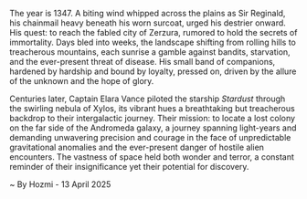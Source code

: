 
The year is 1347.  A biting wind whipped across the plains as Sir Reginald, his chainmail heavy beneath his worn surcoat, urged his destrier onward.  His quest: to reach the fabled city of Zerzura, rumored to hold the secrets of immortality.  Days bled into weeks, the landscape shifting from rolling hills to treacherous mountains, each sunrise a gamble against bandits, starvation, and the ever-present threat of disease.  His small band of companions, hardened by hardship and bound by loyalty, pressed on, driven by the allure of the unknown and the hope of glory.


Centuries later, Captain Elara Vance piloted the starship *Stardust* through the swirling nebula of Xylos, its vibrant hues a breathtaking but treacherous backdrop to their intergalactic journey.  Their mission: to locate a lost colony on the far side of the Andromeda galaxy, a journey spanning light-years and demanding unwavering precision and courage in the face of unpredictable gravitational anomalies and the ever-present danger of hostile alien encounters.  The vastness of space held both wonder and terror, a constant reminder of their insignificance yet their potential for discovery.

~ By Hozmi - 13 April 2025
